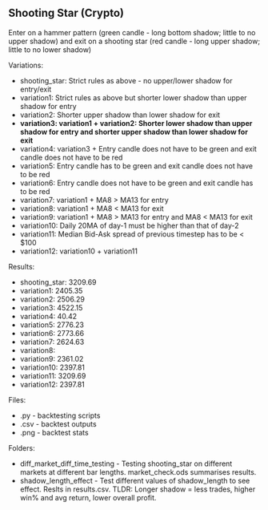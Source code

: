 ## Shooting Star (Crypto)

Enter on a hammer pattern (green candle - long bottom shadow; little to no upper shadow) and exit on a shooting star (red candle - long upper shadow; little to no lower shadow)

Variations:
   - shooting_star: Strict rules as above - no upper/lower shadow for entry/exit
   - variation1: Strict rules as above but shorter lower shadow than upper shadow for entry
   - variation2: Shorter upper shadow than lower shadow for exit
   - **variation3: variation1 + variation2: Shorter lower shadow than upper shadow for entry and shorter upper shadow than lower shadow for exit**
   - variation4: variation3 + Entry candle does not have to be green and exit candle does not have to be red
   - variation5: Entry candle has to be green and exit candle does not have to be red
   - variation6: Entry candle does not have to be green and exit candle has to be red  
   - variation7: variation1 + MA8 > MA13 for entry
   - variation8: variation1 + MA8 < MA13 for exit
   - variation9: variation1 + MA8 > MA13 for entry and MA8 < MA13 for exit
   - variation10: Daily 20MA of day-1 must be higher than that of day-2
   - variation11: Median Bid-Ask spread of previous timestep has to be < \$100
   - variation12: variation10 + variation11
   
Results:
   - shooting_star: 3209.69
   - variation1: 2405.35
   - variation2: 2506.29
   - variation3: 4522.15
   - variation4: 40.42
   - variation5: 2776.23
   - variation6: 2773.66
   - variation7: 2624.63
   - variation8: 
   - variation9: 2361.02
   - variation10: 2397.81
   - variation11: 3209.69
   - variation12: 2397.81
    
Files:
   - .py - backtesting scripts
   - .csv - backtest outputs
   - .png - backtest stats
    
Folders:
   - diff_market_diff_time_testing - Testing shooting_star on different markets at different bar lengths. market_check.ods summarises results.
   - shadow_length_effect - Test different values of shadow_length to see effect. Reslts in results.csv. TLDR: Longer shadow = less trades, higher win% and avg return, lower overall profit.